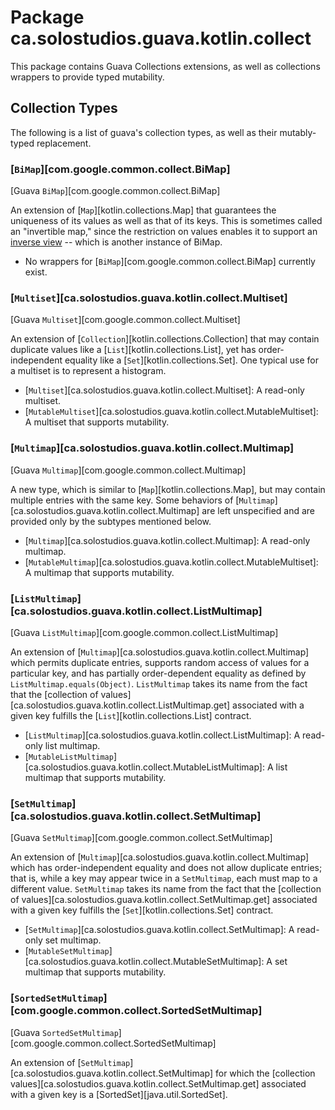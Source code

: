 # Package ca.solostudios.guava.kotlin.collect

This package contains Guava Collections extensions, as well as collections wrappers to provide typed mutability.

## Collection Types

The following is a list of guava's collection types, as well as their mutably-typed replacement.

### [`BiMap`][com.google.common.collect.BiMap]

[Guava `BiMap`][com.google.common.collect.BiMap]

An extension of [`Map`][kotlin.collections.Map] that guarantees the uniqueness of its values as well as that of its keys.
This is sometimes called an "invertible map," since the restriction on values enables it to support
an [inverse view](https://guava.dev/releases/31.1-jre/api/docs/com/google/common/collect/BiMap.html#inverse())
-- which is another instance of BiMap.

- No wrappers for [`BiMap`][com.google.common.collect.BiMap] currently exist.

### [`Multiset`][ca.solostudios.guava.kotlin.collect.Multiset]

[Guava `Multiset`][com.google.common.collect.Multiset]

An extension of [`Collection`][kotlin.collections.Collection] that may contain duplicate values like a [`List`][kotlin.collections.List],
yet has
order-independent equality like a [`Set`][kotlin.collections.Set].
One typical use for a multiset is to represent a histogram.

- [`Multiset`][ca.solostudios.guava.kotlin.collect.Multiset]: A read-only multiset.
- [`MutableMultiset`][ca.solostudios.guava.kotlin.collect.MutableMultiset]: A multiset that supports mutability.

### [`Multimap`][ca.solostudios.guava.kotlin.collect.Multimap]

[Guava `Multimap`][com.google.common.collect.Multimap]

A new type, which is similar to [`Map`][kotlin.collections.Map], but may contain multiple entries with the same key.
Some behaviors of [`Multimap`][ca.solostudios.guava.kotlin.collect.Multimap] are left unspecified and are provided only by the subtypes
mentioned below.

- [`Multimap`][ca.solostudios.guava.kotlin.collect.Multimap]: A read-only multimap.
- [`MutableMultimap`][ca.solostudios.guava.kotlin.collect.MutableMultiset]: A multimap that supports mutability.

### [`ListMultimap`][ca.solostudios.guava.kotlin.collect.ListMultimap]

[Guava `ListMultimap`][com.google.common.collect.ListMultimap]

An extension of [`Multimap`][ca.solostudios.guava.kotlin.collect.Multimap] which permits duplicate entries, supports random access of
values for a particular key, and has partially order-dependent equality as defined by `ListMultimap.equals(Object)`. `ListMultimap` takes
its name from the fact that the [collection of values][ca.solostudios.guava.kotlin.collect.ListMultimap.get] associated with a given key
fulfills the [`List`][kotlin.collections.List] contract.

- [`ListMultimap`][ca.solostudios.guava.kotlin.collect.ListMultimap]: A read-only list multimap.
- [`MutableListMultimap`][ca.solostudios.guava.kotlin.collect.MutableListMultimap]: A list multimap that supports mutability.

### [`SetMultimap`][ca.solostudios.guava.kotlin.collect.SetMultimap]

[Guava `SetMultimap`][com.google.common.collect.SetMultimap]

An extension of [`Multimap`][ca.solostudios.guava.kotlin.collect.Multimap] which has order-independent equality and does not allow duplicate
entries; that is, while a key may appear twice in a `SetMultimap`, each must map to a different value. `SetMultimap` takes its name from
the fact that the [collection of values][ca.solostudios.guava.kotlin.collect.SetMultimap.get] associated with a given key fulfills the
[`Set`][kotlin.collections.Set] contract.

- [`SetMultimap`][ca.solostudios.guava.kotlin.collect.SetMultimap]: A read-only set multimap.
- [`MutableSetMultimap`][ca.solostudios.guava.kotlin.collect.MutableSetMultimap]: A set multimap that supports mutability.

### [`SortedSetMultimap`][com.google.common.collect.SortedSetMultimap]

[Guava `SortedSetMultimap`][com.google.common.collect.SortedSetMultimap]

An extension of [`SetMultimap`][ca.solostudios.guava.kotlin.collect.SetMultimap] for which
the [collection values][ca.solostudios.guava.kotlin.collect.SetMultimap.get] associated with a
given key
is a [SortedSet][java.util.SortedSet]. 
